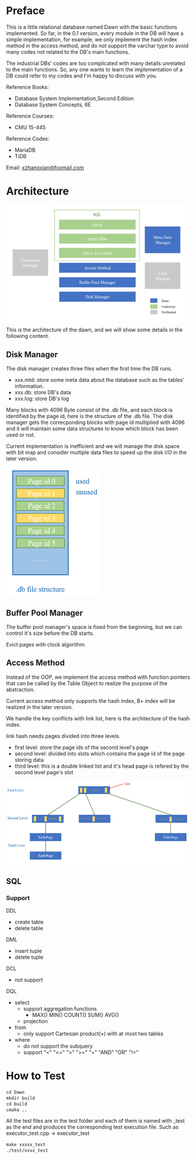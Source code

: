 # Preface

This is a little relational database named Dawn with the basic functions implemented. So far, in the 0.1 version, every module in the DB will have a simple implementation, for example, we only implement the hash index method in the access method, and do not support the varchar type to avoid many codes not related to the DB's main functions.

The industrial DBs' codes are too complicated with many details unrelated to the main functions. So, any one wants to learn the implementation of a DB could refer to my codes and I'm happy to discuss with you.

Reference Books:
- Database System Implementation,Second Edition
- Database System Concepts, 6E

Reference Courses:
- CMU 15-445

Reference Codes:
- MariaDB
- TiDB

Email: xzhangxian@foxmail.com

# Architecture

![Architecture](picture/architecture.png "Architecture")

This is the architecture of the dawn, and we will show some details in the following content.

## Disk Manager

The disk manager creates three files when the first time the DB runs.

- xxx.mtd: store some meta data about the database such as the tables' information.
- xxx.db: store DB's data
- xxx.log: store DB's log

Many blocks with 4096 Byte consist of the .db file, and each block is identified by the page id, here is the structure of the .db file. The disk manager gets the correcponding blocks with page id multiplied with 4096 and it will maintain some data structures to know which block has been used or not.

Current implementation is inefficient and we will manage the disk space with bit map and consider multiple data files to speed up the disk I/O in the later version.

![.db structure](picture/dot_db_structure.png ".db structure")

## Buffer Pool Manager

The buffer pool manager's space is fixed from the beginning, but we can control it's size before the DB starts.

Evict pages with clock algorithm.

## Access Method

Instead of the OOP, we implement the access method with function pointers that can be called by the Table Object to realize the purpose of the abstraction.

Current access method only supports the hash index, B+ index will be realized in the later version.

We handle the key conflicts with link list, here is the architecture of the hash index.

link hash needs pages divided into three levels.
- first level: store the page ids of the second level's page
- second level: divided into slots which contains the page id of the page storing data
- third level: this is a double linked list and it's head page is refered by the second level page's slot

![link_hash_index](picture/link_hash_index.png "link_hash_index")

## SQL

### Support

DDL
- create table
- delete table

DML
- insert tuple
- delete tuple

DCL
- not support

DQL
- select
  - support aggregation functions
    - MAX() MIN() COUNT() SUM() AVG()
  - projection
- from
  - only support Cartesian product(×) with at most two tables
- where
  - do not support the subquery
  - support "<" "<=" ">" ">=" "=" "AND" "OR" "!="

# How to Test

```
cd Dawn
mkdir build
cd build
cmake ..
```

All the test files are in the test folder and each of them is named with _test as the end and produces the corresponding test execution file. Such as executor_test.cpp -> executor_test

```
make xxxxx_test
./test/xxxx_test
```